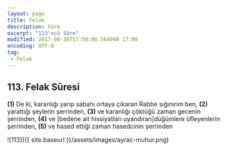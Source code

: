 ```yaml
---
layout: page
title: Felak
description: Sûre
excerpt: "113'ncü Sûre"
modified: 2017-08-30T17:50:00.564948 17:00
encoding: UTF-8
tag: 
 - Felak
---
```


## 113. Felak Sûresi

**(1)** De ki, karanlığı yarıp sabahı ortaya çıkaran Rabbe sığınırım ben,
**(2)** yarattığı şeylerin şerrinden,
**(3)** ve karanlığı çöktüğü zaman gecenin şerrinden,
**(4)** ve [bedene ait hissiyatları uyandıran]düğümlere üfleyenlerin şerrinden,
**(5)** ve hased ettiği zaman hasedcinin şerrinden

![113]({{ site.baseurl }}/assets/images/ayrac-muhur.png)
